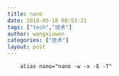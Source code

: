 ```yaml
---
title: nano
date: 2018-05-18 08:53:21
tags: ["tech","技术"]
author: wangxiuwen
categories: ["技术"]
layout: post
---
```


```
	alias nano="nano -w -x -E -T"
```